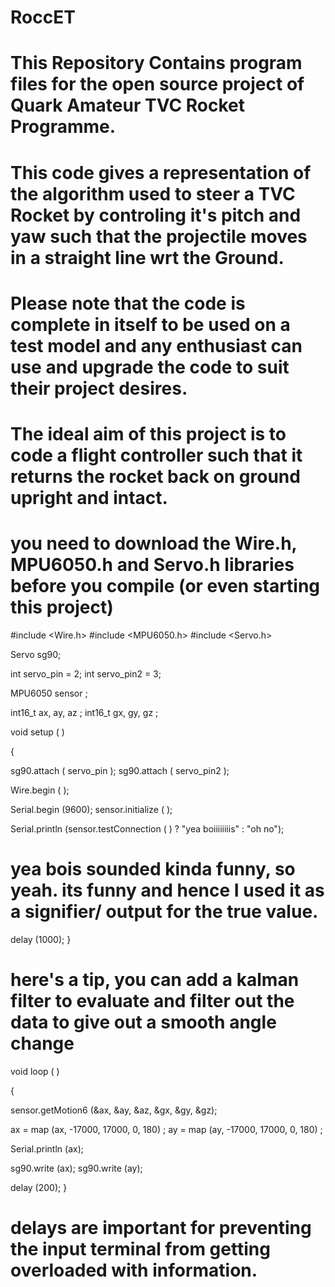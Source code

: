 # RoccET
# This Repository Contains program files for the open source project of Quark Amateur TVC Rocket Programme.
# This code gives a representation of the algorithm used to steer a TVC Rocket by controling it's pitch and yaw such that the projectile moves in a straight line wrt the Ground.
# Please note that the code is complete in itself to be used on a test model and any enthusiast can use and upgrade the code to suit their project desires.
# The ideal aim of this project is to code a flight controller such that it returns the rocket back on ground upright and intact.
# you need to download the Wire.h, MPU6050.h and Servo.h libraries before you compile (or even starting this project)


#include <Wire.h> 
#include <MPU6050.h>
#include <Servo.h> 



Servo sg90;          

int servo_pin = 2;
int servo_pin2 = 3;

MPU6050 sensor ;

int16_t ax, ay, az ;
int16_t gx, gy, gz ;

void setup ( )

{

sg90.attach ( servo_pin );
sg90.attach ( servo_pin2 );

Wire.begin ( );

Serial.begin  (9600);
sensor.initialize ( );

Serial.println (sensor.testConnection ( ) ? "yea boiiiiiiiis" : "oh no");

# yea bois sounded kinda funny, so yeah. its funny and hence I used it as a signifier/ output for the true value.

delay (1000);
}

# here's a tip, you can add a kalman filter to evaluate and filter out the data to give out a smooth angle change


void loop ( )

{

sensor.getMotion6 (&ax, &ay, &az, &gx, &gy, &gz);

ax = map (ax, -17000, 17000, 0, 180) ;
ay = map (ay, -17000, 17000, 0, 180) ;

Serial.println (ax);

sg90.write (ax);
sg90.write (ay);

delay (200);
}
# delays are important for preventing the input terminal from getting overloaded with information.



